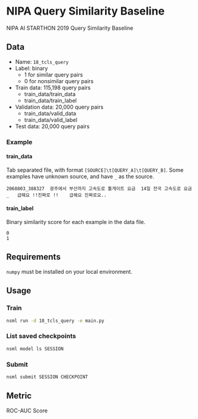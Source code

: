 # NIPA Query Similarity Baseline
NIPA AI STARTHON 2019 Query Similarity Baseline

## Data
- Name: ```18_tcls_query```
- Label: binary
  - 1 for similar query pairs
  - 0 for nonsimilar query pairs
- Train data: 115,198 query pairs
  - train_data/train_data
  - train_data/train_label
- Validation data: 20,000 query pairs
  - train_data/valid_data
  - train_data/valid_label
- Test data: 20,000 query pairs

### Example

#### train_data
Tab separated file, with format `[SOURCE]\t[QUERY_A]\t[QUERY_B]`. Some examples have unknown source, and have `_` as the source.
```
2068803_388327	광주에서 부산까지 고속도로 톨게이트 요금 	14일 전국 고속도로 요금
_	급해요 !!진짜로 !!	급해요 진짜로요..
```
#### train_label
Binary similarity score for each example in the data file.
```
0
1
```

## Requirements

`numpy` must be installed on your local environment.

## Usage
### Train

```bash
nsml run -d 18_tcls_query -e main.py
```

### List saved checkpoints

```bash
nsml model ls SESSION
```

### Submit

```bash
nsml submit SESSION CHECKPOINT
```

## Metric
ROC-AUC Score
